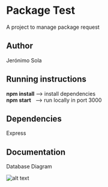 # Package Test

A project to manage package request 


## Author

Jerónimo Sola


## Running instructions

**npm install** --> install dependencies  
**npm start** &nbsp; --> run locally in port 3000


## Dependencies

Express


## Documentation

Database Diagram

![alt text](https://i.ibb.co/hRdNcD6/bd-image.png)


